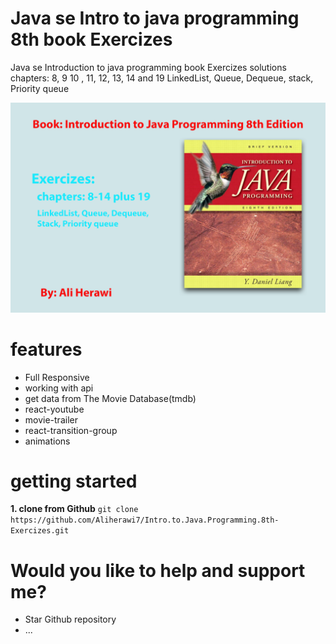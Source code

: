 # Java se Intro to java programming 8th book Exercizes
 Java se Introduction to java programming book Exercizes solutions
 chapters: 8, 9 10 , 11, 12, 13, 14 and 19
 LinkedList, Queue, Dequeue, 
 stack, Priority queue

 
![Java se Exercizes](assets/Exercizes.png)

# features
* Full Responsive
* working with api
* get data from The Movie Database(tmdb)
* react-youtube
* movie-trailer
* react-transition-group
* animations

# getting started

**1. clone from Github**
 `git clone https://github.com/Aliherawi7/Intro.to.Java.Programming.8th-Exercizes.git`


# Would you like to help and support me?
* Star Github repository
* ...
